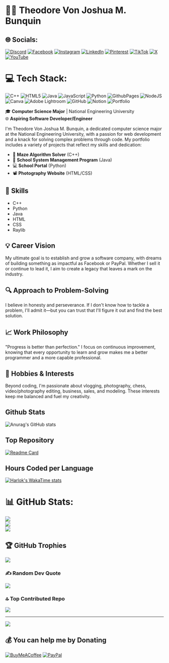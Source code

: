 # 👨‍💻 Theodore Von Joshua M. Bunquin
## 🌐 Socials:
[![Discord](https://img.shields.io/badge/Discord-%237289DA.svg?logo=discord&logoColor=white)](https://discord.gg/https://discord.gg/w7AajRnvPx) [![Facebook](https://img.shields.io/badge/Facebook-%231877F2.svg?logo=Facebook&logoColor=white)](https://facebook.com/https://www.facebook.com/theodore.bunquin.7) [![Instagram](https://img.shields.io/badge/Instagram-%23E4405F.svg?logo=Instagram&logoColor=white)](https://instagram.com/theodorebunquin) [![LinkedIn](https://img.shields.io/badge/LinkedIn-%230077B5.svg?logo=linkedin&logoColor=white)](https://linkedin.com/in/https://www.linkedin.com/in/theodore-bunquin-4150ba255/) [![Pinterest](https://img.shields.io/badge/Pinterest-%23E60023.svg?logo=Pinterest&logoColor=white)](https://pinterest.com/@bunquintheodore) [![TikTok](https://img.shields.io/badge/TikTok-%23000000.svg?logo=TikTok&logoColor=white)](https://tiktok.com/@theodorebillionaire) [![X](https://img.shields.io/badge/X-black.svg?logo=X&logoColor=white)](https://x.com/@TheodoreBunquin) [![YouTube](https://img.shields.io/badge/YouTube-%23FF0000.svg?logo=YouTube&logoColor=white)](https://youtube.com/@@theodoretatlonghari5576) 

# 💻 Tech Stack:
![C++](https://img.shields.io/badge/c++-%2300599C.svg?style=for-the-badge&logo=c%2B%2B&logoColor=white) ![HTML5](https://img.shields.io/badge/html5-%23E34F26.svg?style=for-the-badge&logo=html5&logoColor=white) ![Java](https://img.shields.io/badge/java-%23ED8B00.svg?style=for-the-badge&logo=openjdk&logoColor=white) ![JavaScript](https://img.shields.io/badge/javascript-%23323330.svg?style=for-the-badge&logo=javascript&logoColor=%23F7DF1E) ![Python](https://img.shields.io/badge/python-3670A0?style=for-the-badge&logo=python&logoColor=ffdd54) ![GithubPages](https://img.shields.io/badge/github%20pages-121013?style=for-the-badge&logo=github&logoColor=white) ![NodeJS](https://img.shields.io/badge/node.js-6DA55F?style=for-the-badge&logo=node.js&logoColor=white) ![Canva](https://img.shields.io/badge/Canva-%2300C4CC.svg?style=for-the-badge&logo=Canva&logoColor=white) ![Adobe Lightroom](https://img.shields.io/badge/Adobe%20Lightroom-31A8FF.svg?style=for-the-badge&logo=Adobe%20Lightroom&logoColor=white) ![GitHub](https://img.shields.io/badge/github-%23121011.svg?style=for-the-badge&logo=github&logoColor=white) ![Notion](https://img.shields.io/badge/Notion-%23000000.svg?style=for-the-badge&logo=notion&logoColor=white) ![Portfolio](https://img.shields.io/badge/Portfolio-%23000000.svg?style=for-the-badge&logo=firefox&logoColor=#FF7139)



🎓 **Computer Science Major** | National Engineering University  
🌐 **Aspiring Software Developer/Engineer**

I'm Theodore Von Joshua M. Bunquin, a dedicated computer science major at the National Engineering University, with a passion for web development and a knack for solving complex problems through code. My portfolio includes a variety of projects that reflect my skills and dedication:

- 🧩 **Maze Algorithm Solver** (C++)
- 🏫 **School System Management Program** (Java)
- 💻 **School Portal** (Python)
- 📽 **Photography Website** (HTML/CSS)

## 🚀 Skills
- C++
- Python
- Java
- HTML
- CSS
- Raylib

## 💡 Career Vision
My ultimate goal is to establish and grow a software company, with dreams of building something as impactful as Facebook or PayPal. Whether I sell it or continue to lead it, I aim to create a legacy that leaves a mark on the industry.

## 🔍 Approach to Problem-Solving
I believe in honesty and perseverance. If I don't know how to tackle a problem, I'll admit it—but you can trust that I'll figure it out and find the best solution.

## 📈 Work Philosophy
"Progress is better than perfection." I focus on continuous improvement, knowing that every opportunity to learn and grow makes me a better programmer and a more capable professional.

## 🎥 Hobbies & Interests
Beyond coding, I'm passionate about vlogging, photography, chess, video/photography editing, business, sales, and modeling. These interests keep me balanced and fuel my creativity.

## Github Stats
![Anurag's GitHub stats](https://github-readme-stats.vercel.app/api?username=BunquinTheodore&show=reviews,discussions_started,discussions_answered,prs_merged,prs_merged_percentage)

## Top Repository
[![Readme Card](https://github-readme-stats.vercel.app/api/pin/?username=BunquinTheodore&repo=School-Management-System)](https://github.com/BunquinTheodore/School-Management-System)

## Hours Coded per Language
[![Harlok's WakaTime stats](https://github-readme-stats.vercel.app/api/wakatime?username=@BunquinTheodore)](https://github.com/BunquinTheodore/github-readme-stats)


# 📊 GitHub Stats:
![](https://github-readme-stats.vercel.app/api?username=BunquinTheodore&theme=dark&hide_border=false&include_all_commits=false&count_private=false)<br/>
![](https://github-readme-streak-stats.herokuapp.com/?user=BunquinTheodore&theme=dark&hide_border=false)<br/>
![](https://github-readme-stats.vercel.app/api/top-langs/?username=BunquinTheodore&theme=dark&hide_border=false&include_all_commits=false&count_private=false&layout=compact)

## 🏆 GitHub Trophies
![](https://github-profile-trophy.vercel.app/?username=BunquinTheodore&theme=radical&no-frame=false&no-bg=true&margin-w=4)

### ✍️ Random Dev Quote
![](https://quotes-github-readme.vercel.app/api?type=horizontal&theme=radical)

### 🔝 Top Contributed Repo
![](https://github-contributor-stats.vercel.app/api?username=BunquinTheodore&limit=5&theme=dark&combine_all_yearly_contributions=true)

---
[![](https://visitcount.itsvg.in/api?id=BunquinTheodore&icon=5&color=0)](https://visitcount.itsvg.in)

  ## 💰 You can help me by Donating
  [![BuyMeACoffee](https://img.shields.io/badge/Buy%20Me%20a%20Coffee-ffdd00?style=for-the-badge&logo=buy-me-a-coffee&logoColor=black)](https://buymeacoffee.com/https://buymeacoffee.com/2303102n) [![PayPal](https://img.shields.io/badge/PayPal-00457C?style=for-the-badge&logo=paypal&logoColor=white)](https://paypal.me/https://www.paypal.me/theodorebunquin) 

  
<!-- Proudly created with GPRM ( https://gprm.itsvg.in ) -->
